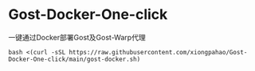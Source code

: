 # Gost-Docker-One-click
一键通过Docker部署Gost及Gost-Warp代理
```shell
bash <(curl -sSL https://raw.githubusercontent.com/xiongpahao/Gost-Docker-One-click/main/gost-docker.sh)
```
